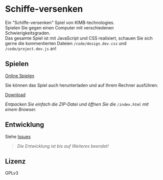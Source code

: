 # Schiffe-versenken

Ein "Schiffe-versenken" Spiel von KIMB-technologies.  
Spielen Sie gegen einen Computer mit verschiedenen Schwierigkeitsgraden.  
Das gesamte Spiel ist mit JavaScript und CSS realisiert, schauen Sie sich gerne
die kommentierten Dateien `/code/design.dev.css` und `/code/project.dev.js` an!

## Spielen

[Online Spielen](https://kimbtech.github.io/Schiffe-versenken/)

Sie können das Spiel auch herunterladen und auf Ihrem Rechner ausführen:

[Download](https://github.com/kimbtech/Schiffe-versenken/releases)
  
*Entpacken Sie einfach die ZIP-Datei und öffnen Sie die `/index.html` mit einem Browser.*
  
## Entwicklung
Siehe [Issues](https://github.com/kimbtech/Schiffe-versenken/issues)

> *Die Entwicklung ist bis auf Weiteres beendet!*

## Lizenz

GPLv3

